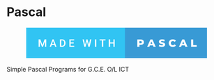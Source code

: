 # Pascal

<p align="center">
  <a href="https://github.com/TharukRenuja/Pascal">
    <img src="./etc/made-with-pascal.svg">
  </a>
</p>

Simple Pascal Programs for G.C.E. O/L ICT
